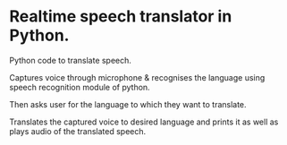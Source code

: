 # Realtime speech translator in Python.
Python code to translate speech.

Captures voice through microphone & recognises the language using speech recognition module of python.

Then asks user for the language to which they want to translate.

Translates the captured voice to desired language and prints it as well as plays audio of the translated speech.
